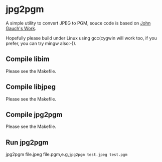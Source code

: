jpg2pgm
=======

A simple utility to convert JPEG to PGM, souce code is based on [John Gauch's Work](http://csce.uark.edu/~jgauch/5683/src/).

Hopefully please build under Linux using gcc(cygwin will work too, if you prefer, you can try mingw also:-)).

## Compile libim
Please see the Makefile.

## Compile libjpeg
Please see the Makefile.

## Compile jpg2pgm
Please see the Makefile.

## Run jpg2pgm
jpg2pgm file.jpeg file.pgm,e.g,`jpg2pgm test.jpeg test.pgm`
